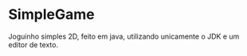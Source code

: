 # SimpleGame

Joguinho simples 2D, feito em java, utilizando unicamente o JDK e um editor de texto.
